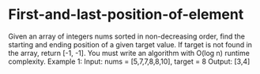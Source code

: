 # First-and-last-position-of-element
Given an array of integers nums sorted in non-decreasing order, find the starting and ending position of a given target value. If target is not found in the array, return [-1, -1]. You must write an algorithm with O(log n) runtime complexity. Example 1: Input: nums = [5,7,7,8,8,10], target = 8 Output: [3,4]
